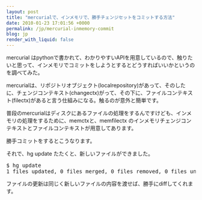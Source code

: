 ```yaml
---
layout: post
title: "mercurialで、インメモリで、勝手チェンジセットをコミットする方法"
date: 2010-01-23 17:01:56 +0000
permalink: /jp/mercurial-inmemory-commit
blog: jp
render_with_liquid: false
---
```


<p>mercurial はpythonで書かれて、わかりやすいAPIを用意しているので、触りたいと思って、インメモリでコミットをしようとするとどうすればいいかというのを調べてみた。</p>

<p>mercurialは、リポジトリオブジェクト(localrepository)があって、そのしたに、チェンジコンテキスト(changectx)がって、その下に、ファイルコンテキスト(filectx)があると言う仕組みになる。触るのが意外と簡単です。</p>

<p>普段のmercurialはディスクにあるファイルの処理をするんですけども、インメモリの処理をするために、memctxと、memfilectx のインメモリチェンジコンテキストとファイルコンテキストが用意してあります。</p>

<p>勝手コミットをするとこうなります。</p>

<script type="text/javascript" src="http://www.smipple.net/embed/KoInZvRSofE2qQIm"></script>

<p>それで、hg update たたくと、新しいファイルができました。</p>

<div class="highlight notranslate">
<pre>$ hg update
1 files updated, 0 files merged, 0 files removed, 0 files unresolved</pre>
</div>

<p>ファイルの更新は同じく新しいファイルの内容を渡せば、勝手にdiffしてくれます。</p>